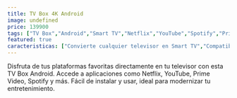 ```yaml
---
title: TV Box 4K Android
image: undefined
price: 139900
tags: ["TV Box","Android","Smart TV","Netflix","YouTube","Spotify","Prime Video","Bluetooth"]
featured: true
caracteristicas: ["Convierte cualquier televisor en Smart TV","Compatible con Netflix"," YouTube"," Prime Video"," Spotify"," entre otras apps","Conexión HDMI y WiFi","Incluye control remoto multifunción","Interfaz Android fácil de usar","Soporte de 2GB RAM y 16GB almacenamiento"]
---
```


Disfruta de tus plataformas favoritas directamente en tu televisor con esta TV Box Android. Accede a aplicaciones como Netflix, YouTube, Prime Video, Spotify y más. Fácil de instalar y usar, ideal para modernizar tu entretenimiento.
